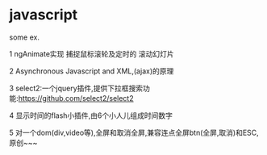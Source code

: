 # javascript
some   ex.


1    ngAnimate实现 捕捉鼠标滚轮及定时的 滚动幻灯片

2    Asynchronous Javascript and XML,(ajax)的原理

3    select2:一个jquery插件,提供下拉框搜索功能:https://github.com/select2/select2

4    显示时间的flash小插件,由6个小人儿组成时间数字

5    对一个dom(div,video等),全屏和取消全屏,兼容连点全屏btn(全屏,取消)和ESC,原创~~~